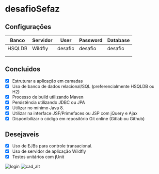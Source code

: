 # desafioSefaz

## Configurações
| Banco  | Servidor | User    | Password | Database|
|--------|----------|---------|----------|---------|
| HSQLDB | Wildfly  | desafio | desafio  | desafio |
|        |          |         |          |         |
|        |          |         |          |         |

## Concluidos
- [x] Estruturar a aplicação em camadas
- [x] Uso de banco de dados relacional/SQL (preferencialmente HSQLDB ou H2)
- [x] Processo de build utilizando Maven
- [x] Persistência utilizando JDBC ou JPA
- [x] Utilizar no mínimo Java 8.
- [x] Utilizar na interface JSF/Primefaces ou JSP com jQuery e Ajax
- [x] Disponibilizar o código em repositório Git online (Gitlab ou Github)

## Desejaveis
- [x] Uso de EJBs para controle transacional.
- [x] Uso de servidor de aplicação Wildfly 
- [x] Testes unitários com jUnit

![login](https://user-images.githubusercontent.com/33108277/64931749-f00d7180-d810-11e9-8de5-900bcce6251d.png)
![cad_alt](https://user-images.githubusercontent.com/33108277/64931802-4f6b8180-d811-11e9-97da-360840c36559.png)
